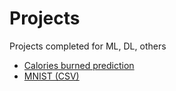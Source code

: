 # Projects

Projects completed for ML, DL, others

+ [Calories burned prediction](CaloriesBurnedPrediction)
+ [MNIST (CSV)](MNIST)
